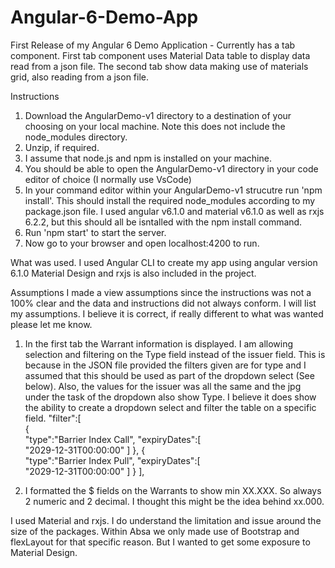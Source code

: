 # Angular-6-Demo-App
First Release of my Angular 6 Demo Application - Currently has a tab component. First tab component uses Material Data table to 
display data read from a json file. The second tab show data making use of materials grid, also reading from a json file.

Instructions
1. Download the AngularDemo-v1 directory to a destination of your choosing on your local machine.
   Note this does not include the node_modules directory.
2. Unzip, if required.
3. I assume that node.js and npm is installed on your machine.
4. You should be able to open the AngularDemo-v1 directory in your code editor of choice (I normally use VsCode)
5. In your command editor within your AngularDemo-v1 strucutre
    run 'npm install'. This should install the required node_modules according to my package.json file. 
    I used angular v6.1.0 and material v6.1.0 as well as rxjs 6.2.2, but this should all be isntalled with the npm install command.
6. Run 'npm start' to start the server.
7. Now go to your browser and open localhost:4200 to run.

What was used.
I used Angular CLI to create my app using angular version 6.1.0
Material Design
and rxjs is also included in the project.

Assumptions
I made a view assumptions since the instructions was not a 100% clear and the data and instructions did not always conform. I will list my
assumptions. I believe it is correct, if really different to what was wanted please let me know.
1. In the first tab the Warrant information is displayed. I am allowing selection and filtering on the Type field instead of the issuer field. This is because in the JSON file provided the filters given are for type and I assumed that this should be used as part of the dropdown select (See below). Also, the values for the issuer was all the same and the jpg under the task of the dropdown also show Type. I believe it does show the ability to create a dropdown select and filter the table on a specific field. 
 "filter":[  
     {  
        "type":"Barrier Index Call",
        "expiryDates":[  
           "2029-12-31T00:00:00"
        ]
     },
     {  
        "type":"Barrier Index Pull",
        "expiryDates":[  
           "2029-12-31T00:00:00"
        ]
     }
  ],

2. I formatted the $ fields on the Warrants to show min XX.XXX. So always 2 numeric and 2 decimal. 
I thought this might be the idea behind xx.000.

I used Material and rxjs. I do understand the limitation and issue around the size of the packages. Within Absa we only made use of 
Bootstrap and flexLayout for that specific reason. But I wanted to get some exposure to Material Design.
